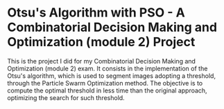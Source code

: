 # Otsu's Algorithm with PSO - A Combinatorial Decision Making and Optimization (module 2) Project

This is the project I did for my Combinatorial Decision Making and Optimization (module 2) exam. It consists in the implementation of the Otsu's algorithm, which is used to segment images adopting a threshold, through the Particle Swarm Optimization method. The objective is to compute the optimal threshold in less time than the original approach, optimizing the search for such threshold.
